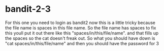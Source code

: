 # bandit-2-3
For this one you need to login as bandit2 now this is a little tricky because the file name is spaces in this file name.  So the file name has spaces to fix this youll put it out there like this "spaces/in/this/file/name".  and that fills up the spaces so the cat doesn't freak out. So what you should have down is "cat spaces/in/this/file/name" and then you should have the password for 3
